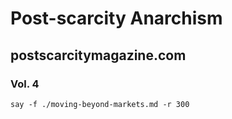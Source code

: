 # Post-scarcity Anarchism


## postscarcitymagazine.com

### Vol. 4

```
say -f ./moving-beyond-markets.md -r 300
```
